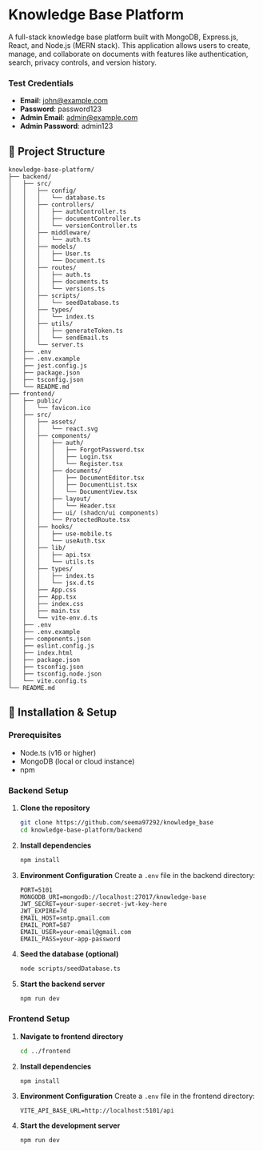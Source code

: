 # Knowledge Base Platform

A full-stack knowledge base platform built with MongoDB, Express.js, React, and Node.js (MERN stack). This application allows users to create, manage, and collaborate on documents with features like authentication, search, privacy controls, and version history.

### Test Credentials
- **Email**: john@example.com
- **Password**: password123
- **Admin Email**: admin@example.com
- **Admin Password**: admin123

## 📁 Project Structure

```
knowledge-base-platform/
├── backend/
│   ├── src/
│   │   ├── config/
│   │   │   └── database.ts
│   │   ├── controllers/
│   │   │   ├── authController.ts
│   │   │   ├── documentController.ts
│   │   │   └── versionController.ts
│   │   ├── middleware/
│   │   │   └── auth.ts
│   │   ├── models/
│   │   │   ├── User.ts
│   │   │   └── Document.ts
│   │   ├── routes/
│   │   │   ├── auth.ts
│   │   │   ├── documents.ts
│   │   │   └── versions.ts
│   │   ├── scripts/
│   │   │   └── seedDatabase.ts
│   │   ├── types/
│   │   │   └── index.ts
│   │   ├── utils/
│   │   │   ├── generateToken.ts
│   │   │   └── sendEmail.ts
│   │   └── server.ts
│   ├── .env
│   ├── .env.example
│   ├── jest.config.js
│   ├── package.json
│   ├── tsconfig.json
│   └── README.md
├── frontend/
│   ├── public/
│   │   └── favicon.ico
│   ├── src/
│   │   ├── assets/
│   │   │   └── react.svg
│   │   ├── components/
│   │   │   ├── auth/
│   │   │   │   ├── ForgotPassword.tsx
│   │   │   │   ├── Login.tsx
│   │   │   │   └── Register.tsx
│   │   │   ├── documents/
│   │   │   │   ├── DocumentEditor.tsx
│   │   │   │   ├── DocumentList.tsx
│   │   │   │   └── DocumentView.tsx
│   │   │   ├── layout/
│   │   │   │   └── Header.tsx
│   │   │   ├── ui/ (shadcn/ui components)
│   │   │   └── ProtectedRoute.tsx
│   │   ├── hooks/
│   │   │   ├── use-mobile.ts
│   │   │   └── useAuth.tsx
│   │   ├── lib/
│   │   │   ├── api.tsx
│   │   │   └── utils.ts
│   │   ├── types/
│   │   │   ├── index.ts
│   │   │   └── jsx.d.ts
│   │   ├── App.css
│   │   ├── App.tsx
│   │   ├── index.css
│   │   ├── main.tsx
│   │   └── vite-env.d.ts
│   ├── .env
│   ├── .env.example
│   ├── components.json
│   ├── eslint.config.js
│   ├── index.html
│   ├── package.json
│   ├── tsconfig.json
│   ├── tsconfig.node.json
│   └── vite.config.ts
└── README.md
```

## 🚀 Installation & Setup

### Prerequisites
- Node.ts (v16 or higher)
- MongoDB (local or cloud instance)
- npm

### Backend Setup

1. **Clone the repository**
   ```bash
   git clone https://github.com/seema97292/knowledge_base
   cd knowledge-base-platform/backend
   ```

2. **Install dependencies**
   ```bash
   npm install
   ```

3. **Environment Configuration**
   Create a `.env` file in the backend directory:
   ```env
   PORT=5101
   MONGODB_URI=mongodb://localhost:27017/knowledge-base
   JWT_SECRET=your-super-secret-jwt-key-here
   JWT_EXPIRE=7d
   EMAIL_HOST=smtp.gmail.com
   EMAIL_PORT=587
   EMAIL_USER=your-email@gmail.com
   EMAIL_PASS=your-app-password
   ```

4. **Seed the database (optional)**
   ```bash
   node scripts/seedDatabase.ts
   ```

5. **Start the backend server**
   ```bash
   npm run dev
   ```

### Frontend Setup

1. **Navigate to frontend directory**
   ```bash
   cd ../frontend
   ```

2. **Install dependencies**
   ```bash
   npm install
   ```

3. **Environment Configuration**
   Create a `.env` file in the frontend directory:
   ```env
   VITE_API_BASE_URL=http://localhost:5101/api
   ```

4. **Start the development server**
   ```bash
   npm run dev
   ```
